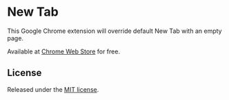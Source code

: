 # New Tab

This Google Chrome extension will override default New Tab with an empty page.

Available at [Chrome Web Store][store] for free.

## License

Released under the [MIT license][license].

[store]:https://chrome.google.com/webstore/detail/new-tab/pemiigfebopknfkfffodgcnkhoidepam
[license]:https://raw.github.com/bulyshko/newtab/master/LICENSE
